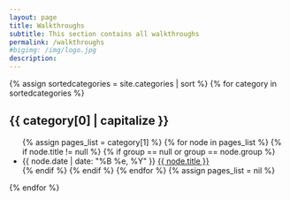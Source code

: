 ```yaml
---
layout: page
title: Walkthroughs
subtitle: This section contains all walkthroughs
permalink: /walkthroughs
#bigimg: /img/logo.jpg
description: 
---
```


<div class="well article">
{% assign sortedcategories = site.categories | sort %}
{% for category in sortedcategories %}
    <h2>{{ category[0] | capitalize }}</h2>
    <ul>
        {% assign pages_list = category[1] %}
        {% for node in pages_list %}
            {% if node.title != null %}
            {% if group == null or group == node.group %}
                <li><span class="post-date">
                    {{ node.date | date: "%B %e, %Y" }} </span><a href="{{ site.baseurl}}{{ node.url }}">{{ node.title }}</a></li>
            {% endif %}
            {% endif %}
        {% endfor %}
        {% assign pages_list = nil %}
    </ul>
{% endfor %}
</div>











